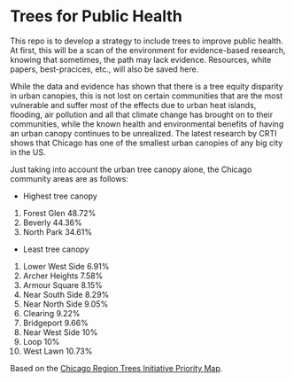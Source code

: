 # Trees for Public Health

This repo is to develop a strategy to include trees to improve public health. At first, this will be a scan of the environment for evidence-based research, knowing that sometimes, the path may lack evidence. Resources, white papers, best-pracices, etc., will also be saved here.

While the data and evidence has shown that there is a tree equity disparity in urban canopies, this is not lost on certain communities that are the most vulnerable and suffer most of the effects due to urban heat islands, flooding, air pollution and all that climate change has brought on to their communities, while the known health and environmental benefits of having an urban canopy continues to be unrealized.  The latest research by CRTI shows that Chicago has one of the smallest urban canopies of any big city in the US.

Just taking into account the urban tree canopy alone, the Chicago community areas are as follows:

* Highest tree canopy
1.  Forest Glen 48.72%
2.  Beverly 44.36%
3.  North Park 34.61%

* Least tree canopy
1.  Lower West Side 6.91%
2.  Archer Heights 7.58%
3.  Armour Square 8.15%
4.  Near South Side 8.29%
5.  Near North Side 9.05%
6.  Clearing 9.22%
7.  Bridgeport 9.66%
8.  Near West Side 10%
9.  Loop 10%
10. West Lawn 10.73%

Based on the [Chicago Region Trees Initiative Priority Map](https://mortonarb.maps.arcgis.com/apps/View/index.html?appid=0700702eb8fa4c31a4d957d71a09d690).
